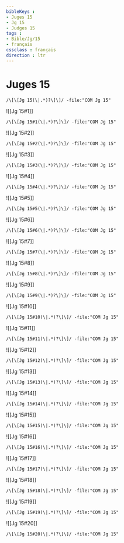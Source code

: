 ```yaml
---
bibleKeys : 
- Juges 15
- Jg 15
- Judges 15
tags : 
- Bible/Jg/15
- français
cssclass : français
direction : ltr
---
```


# Juges 15

```query
/\[\[Jg 15(\|.*)?\]\]/ -file:"COM Jg 15"
```



![[Jg 15#1]]

```query
/\[\[Jg 15#1(\|.*)?\]\]/ -file:"COM Jg 15"
```

![[Jg 15#2]]

```query
/\[\[Jg 15#2(\|.*)?\]\]/ -file:"COM Jg 15"
```

![[Jg 15#3]]

```query
/\[\[Jg 15#3(\|.*)?\]\]/ -file:"COM Jg 15"
```

![[Jg 15#4]]

```query
/\[\[Jg 15#4(\|.*)?\]\]/ -file:"COM Jg 15"
```

![[Jg 15#5]]

```query
/\[\[Jg 15#5(\|.*)?\]\]/ -file:"COM Jg 15"
```

![[Jg 15#6]]

```query
/\[\[Jg 15#6(\|.*)?\]\]/ -file:"COM Jg 15"
```

![[Jg 15#7]]

```query
/\[\[Jg 15#7(\|.*)?\]\]/ -file:"COM Jg 15"
```

![[Jg 15#8]]

```query
/\[\[Jg 15#8(\|.*)?\]\]/ -file:"COM Jg 15"
```

![[Jg 15#9]]

```query
/\[\[Jg 15#9(\|.*)?\]\]/ -file:"COM Jg 15"
```

![[Jg 15#10]]

```query
/\[\[Jg 15#10(\|.*)?\]\]/ -file:"COM Jg 15"
```

![[Jg 15#11]]

```query
/\[\[Jg 15#11(\|.*)?\]\]/ -file:"COM Jg 15"
```

![[Jg 15#12]]

```query
/\[\[Jg 15#12(\|.*)?\]\]/ -file:"COM Jg 15"
```

![[Jg 15#13]]

```query
/\[\[Jg 15#13(\|.*)?\]\]/ -file:"COM Jg 15"
```

![[Jg 15#14]]

```query
/\[\[Jg 15#14(\|.*)?\]\]/ -file:"COM Jg 15"
```

![[Jg 15#15]]

```query
/\[\[Jg 15#15(\|.*)?\]\]/ -file:"COM Jg 15"
```

![[Jg 15#16]]

```query
/\[\[Jg 15#16(\|.*)?\]\]/ -file:"COM Jg 15"
```

![[Jg 15#17]]

```query
/\[\[Jg 15#17(\|.*)?\]\]/ -file:"COM Jg 15"
```

![[Jg 15#18]]

```query
/\[\[Jg 15#18(\|.*)?\]\]/ -file:"COM Jg 15"
```

![[Jg 15#19]]

```query
/\[\[Jg 15#19(\|.*)?\]\]/ -file:"COM Jg 15"
```

![[Jg 15#20]]

```query
/\[\[Jg 15#20(\|.*)?\]\]/ -file:"COM Jg 15"
```

